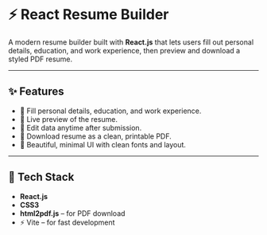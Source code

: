# ⚡ React Resume Builder

A modern resume builder built with **React.js** that lets users fill out personal details, education, and work experience, then preview and download a styled PDF resume.

---

## ✨ Features

- 🔧 Fill personal details, education, and work experience.
- 👀 Live preview of the resume.
- 📝 Edit data anytime after submission.
- 📄 Download resume as a clean, printable PDF.
- 💅 Beautiful, minimal UI with clean fonts and layout.

---

## 🚀 Tech Stack

- **React.js**
- **CSS3**
- **html2pdf.js** – for PDF download
- ⚡ Vite – for fast development
